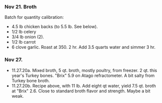 ### Nov 21.  Broth

Batch for quantity calibration:
 - 4.5 lb chicken backs (to 5.5 lb.  See below).
 - 1/2 lb celery
 - 3/4 lb onion (2).
 - 1/2 lb carrot
 - 6 clove garlic.
Roast at 350. 2 hr.  Add 3.5 quarts water and simmer 3 hr.

### Nov 27.  
 - 11.27.20a. Mixed broth,  5 qt. broth, mostly poultry, from freezer.  2 qt. this year's Turkey bones.  "Brix" 5.9 on Atago refractometer.  A bit salty from Turkey bone broth.  
 - 11.27.20b. Recipe above, with 11 lb.  Add eight qt water, yield 7.5 qt. broth at "Brix" 2.6. Close to standard broth flavor and strength.  Maybe a bit weak.
